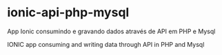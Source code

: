 # ionic-api-php-mysql

App Ionic consumindo e gravando dados através de API em PHP e Mysql

IONIC app consuming and writing data through API in PHP and Mysql
